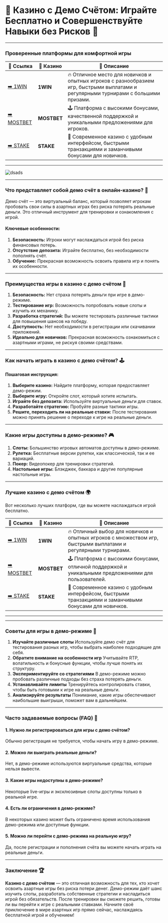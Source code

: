 # 🎰 Казино с Демо Счётом: Играйте Бесплатно и Совершенствуйте Навыки без Рисков 🌟
---

### Проверенные платформы для комфортной игры

| 🔗 Ссылка                         | 🎰 Казино            | 📜 Описание                                                            |
|----------------------------------|----------------------|----------------------------------------------------------------------|
| [➡️ 1WIN](https://1wsrbi.win/casino/list?open=register&sub1=gh)  | **1WIN**  | 🔥 Отличное место для новичков и опытных игроков с разнообразием игр, быстрыми выплатами и регулярными турнирами с большими призами. |
| [➡️ MOSTBET](https://vs66cd75semb.com/vSfF?sub1=GH)    | **MOSTBET**    | 🕹 Платформа с высокими бонусами, качественной поддержкой и уникальными предложениями для игроков. |
| [➡️ STAKE](https://vk.cc/cGTIMn)   | **STAKE**     | 🚀 Современное казино с удобным интерфейсом, быстрыми транзакциями и заманчивыми бонусами для новичков. |

---

![dsads](https://i.imgur.com/zCgNrqx.jpeg)

***

### Что представляет собой демо счёт в онлайн-казино? 🎯

Демо счёт — это виртуальный баланс, который позволяет игрокам пробовать свои силы в азартных играх без риска потерять реальные деньги. Это отличный инструмент для тренировки и ознакомления с игрой.

#### Ключевые особенности:

1. **Безопасность:** Игроки могут наслаждаться игрой без риска финансовых потерь.
2. **Отсутствие депозита:** Играйте бесплатно, без необходимости пополнять счёт.
3. **Обучение:** Прекрасная возможность освоить правила игр и понять их особенности.

***

### Преимущества игры в казино с демо счётом 🚀

1. **Безопасность:** Нет страха потерять деньги при игре в демо-режиме.
2. **Тестирование игр:** Возможность попробовать новые слоты и изучить их механику.
3. **Разработка стратегий:** Вы можете тестировать различные тактики для повышения шансов на победу.
4. **Доступность:** Нет необходимости в регистрации или скачивании приложений.
5. **Идеально для новичков:** Прекрасная возможность ознакомиться с азартными играми, не рискуя своими средствами.

***

### Как начать играть в казино с демо счётом? 🕹️

#### Пошаговая инструкция:

1. **Выберите казино:** Найдите платформу, которая предоставляет демо-режим.
2. **Выберите игру:** Откройте слот, который хотите испытать.
3. **Играйте без депозита:** Используйте виртуальные деньги для ставок.
4. **Разработайте стратегию:** Пробуйте разные тактики игры.
5. **Решите, переходить ли на реальные ставки:** После тестирования можно принять решение о переходе к игре на реальные деньги.

***

### Какие игры доступны в демо-режиме? 🎮

1. **Слоты:** Большинство игровых автоматов доступны в демо-режиме.
2. **Рулетка:** Бесплатные версии рулетки, как классической, так и ее вариаций.
3. **Покер:** Видеопокер для тренировки стратегий.
4. **Настольные игры:** Блэкджек, баккара и другие популярные настольные игры.

***

### Лучшие казино с демо счётом 🌍

Вот несколько лучших платформ, где вы можете наслаждаться игрой бесплатно.

| 🔗 Ссылка                         | 🚀 Казино            | 📜 Описание                                                            |
|----------------------------------|----------------------|----------------------------------------------------------------------|
| [➡️ 1WIN](https://1wsrbi.win/casino/list?open=register&sub1=gh)  | **1WIN**  | 🔥 Отличный выбор для новичков и опытных игроков с множеством игр, быстрыми выплатами и регулярными турнирами. |
| [➡️ MOSTBET](https://vs66cd75semb.com/vSfF?sub1=GH)    | **MOSTBET**    | 🕹 Платформа с высокими бонусами, отличной поддержкой и уникальными предложениями для пользователей. |
| [➡️ STAKE](https://vk.cc/cGTIMn)   | **STAKE**     | 🚀 Современное казино с удобным интерфейсом, быстрыми транзакциями и заманчивыми бонусами для новичков. |

---

***

### Советы для игры в демо-режиме 🔑

1. **Изучайте различные слоты**
   Используйте демо счёт для тестирования разных игр, чтобы выбрать наиболее подходящие для себя.
2. **Обратите внимание на особенности игр**
   Учитывайте RTP, волатильность и бонусные функции, чтобы лучше понять их структуру.
3. **Экспериментируйте со стратегиями**
   В демо-режиме можно пробовать различные подходы без страха потерять деньги.
4. **Устанавливайте лимиты**
   Тренируйтесь контролировать ставки, чтобы быть готовыми к игре на реальные деньги.
5. **Анализируйте результаты**
   Понимание, какие игры обеспечивают наибольшие выигрыши, поможет вам в дальнейшем.

***

### Часто задаваемые вопросы (FAQ) 📝

#### 1. Нужно ли регистрироваться для игры с демо счётом?

Обычно регистрация не требуется, чтобы начать игру в демо-режиме.

#### 2. Можно ли выиграть реальные деньги?

Нет, в демо-режиме используются виртуальные средства, которые нельзя вывести.

#### 3. Какие игры недоступны в демо-режиме?

Некоторые live-игры и эксклюзивные слоты доступны только в реальной игре.

#### 4. Есть ли ограничения в демо-режиме?

В некоторых казино может быть ограничено время использования демо-режима или доступные функции.

#### 5. Можно ли перейти с демо-режима на реальную игру?

Да, после регистрации и пополнения счёта вы можете начать играть на реальные деньги.

***

### Заключение 🏆

**Казино с демо счётом** — это отличная возможность для тех, кто хочет освоить азартные игры без риска потери денег. Демо-режим даёт шанс изучить слоты, разработать собственные стратегии и насладиться игрой без обязательств. После тренировки вы сможете решить, готовы ли вы перейти к игре с реальными ставками. Начните своё приключение в мире азартных игр прямо сейчас, наслаждаясь бесплатной игрой и обучением!
